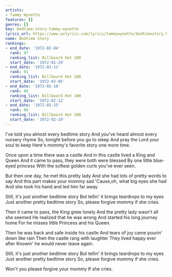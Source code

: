 ```yaml
---
artists:
- Tammy Wynette
features: []
genres: []
key: bedtime-story-tammy-wynette
lyrics_url: https://www.azlyrics.com/lyrics/tammywynette/bedtimestory.html
name: Bedtime Story
rankings:
- end_date: '1972-02-04'
  rank: 97
  ranking_list: Billboard Hot 100
  start_date: '1972-01-29'
- end_date: '1972-02-11'
  rank: 91
  ranking_list: Billboard Hot 100
  start_date: '1972-02-05'
- end_date: '1972-02-18'
  rank: 86
  ranking_list: Billboard Hot 100
  start_date: '1972-02-12'
- end_date: '1972-02-25'
  rank: 86
  ranking_list: Billboard Hot 100
  start_date: '1972-02-19'
---
```


I've told you almost every bedtime story
And  you've heard almost every nursery  rhyme
So, tonight before you go to sleep
And pray the Lord your soul to keep
Here's mommy's favorite story one more time.

Once upon a time there was a castle
And in this castle lived a King and Queen
And it came to pass, they were both were blessed
By one little blue-eyed princess
With the softest golden curls you've ever seen.

But then one day, he met this pretty lady
And she had lots of pretty words to say
And this part makes your mommy sad
'Cause,oh, what big eyes she had
And she took his hand and led him far away

Still, it's just another bedtime story
But tellin' it brings teardrops to my eyes
Just another pretty bedtime story
So, please forgive  mommy if she cries.

Then it came to pass, the King grew lonely
And the pretty lady wasn't all she seemed
He realized that he was wrong
And started his long  journey home
For he misses little Princess and his  Queen.

Then he was back and safe inside his castle
And tears of joy came pourin' down like rain
Then the castle rang with laughter
They lived happy ever after
Knowin' he would never leave again.

Still, it's just another bedtime story
But tellin' it brings teardrops to my eyes
Just another pretty bedtime story
So, please forgive mommy if she cries.

Won't you please forgive your  mommy
If she cries.



